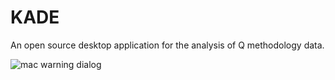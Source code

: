 # KADE

An open source desktop application for the analysis of Q methodology data.


![mac warning dialog](https://github.com/shawnbanasick/kade/blob/master/gifs/macWarn.png)
